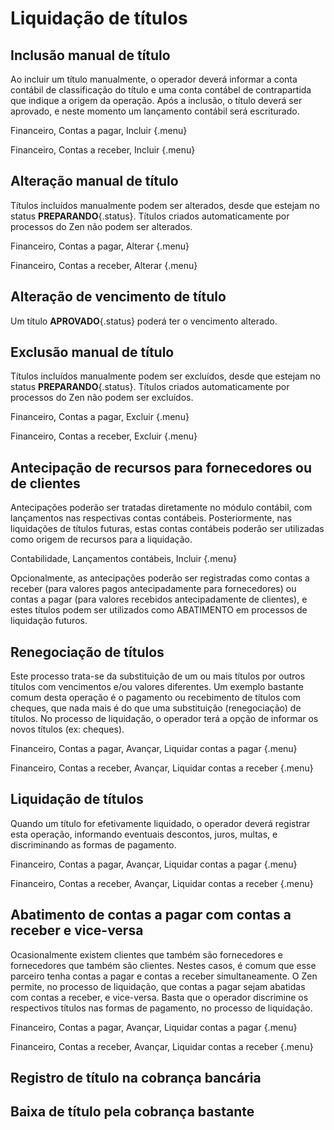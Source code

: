 # Liquidação de títulos

## Inclusão manual de título

Ao incluir um título manualmente, o operador deverá informar a conta contábil de classificação do título e uma conta contábel de contrapartida que indique a origem da operação.
Após a inclusão, o título deverá ser aprovado, e neste momento um lançamento contábil será escriturado.

Financeiro, Contas a pagar, Incluir {.menu}

Financeiro, Contas a receber, Incluir {.menu}

## Alteração manual de título

Títulos incluídos manualmente podem ser alterados, desde que estejam no status **PREPARANDO**{.status}.
Títulos criados automaticamente por processos do Zen não podem ser alterados.

Financeiro, Contas a pagar, Alterar {.menu}

Financeiro, Contas a receber, Alterar {.menu}

## Alteração de vencimento de título

Um título **APROVADO**{.status} poderá ter o vencimento alterado.

## Exclusão manual de título

Títulos incluídos manualmente podem ser excluídos, desde que estejam no status **PREPARANDO**{.status}.
Títulos criados automaticamente por processos do Zen não podem ser excluídos.

Financeiro, Contas a pagar, Excluir {.menu}

Financeiro, Contas a receber, Excluir {.menu}

## Antecipação de recursos para fornecedores ou de clientes

Antecipações poderão ser tratadas diretamente no módulo contábil, com lançamentos nas respectivas contas contábeis.
Posteriormente, nas liquidações de títulos futuras, estas contas contábeis poderão ser utilizadas como origem de recursos para a liquidação.

Contabilidade, Lançamentos contábeis, Incluir {.menu}

Opcionalmente, as antecipações poderão ser registradas como contas a receber (para valores pagos antecipadamente para fornecedores) ou contas a pagar (para valores recebidos antecipadamente de clientes), e estes títulos podem ser utilizados como ABATIMENTO em processos de liquidação futuros.

## Renegociação de títulos

Este processo trata-se da substituição de um ou mais títulos por outros títulos com vencimentos e/ou valores diferentes.
Um exemplo bastante comum desta operação é o pagamento ou recebimento de títulos com cheques, que nada mais é do que uma substituição (renegociação) de títulos.
No processo de liquidação, o operador terá a opção de informar os novos títulos (ex: cheques).

Financeiro, Contas a pagar, Avançar, Liquidar contas a pagar {.menu}

Financeiro, Contas a receber, Avançar, Liquidar contas a receber {.menu}

## Liquidação de títulos

Quando um título for efetivamente liquidado, o operador deverá registrar esta operação, informando eventuais descontos, juros, multas, e discriminando as formas de pagamento.

Financeiro, Contas a pagar, Avançar, Liquidar contas a pagar {.menu}

Financeiro, Contas a receber, Avançar, Liquidar contas a receber {.menu}

## Abatimento de contas a pagar com contas a receber e vice-versa

Ocasionalmente existem clientes que também são fornecedores e fornecedores que também são clientes.
Nestes casos, é comum que esse parceiro tenha contas a pagar e contas a receber simultaneamente.
O Zen permite, no processo de liquidação, que contas a pagar sejam abatidas com contas a receber, e vice-versa.
Basta que o operador discrimine os respectivos títulos nas formas de pagamento, no processo de liquidação.

Financeiro, Contas a pagar, Avançar, Liquidar contas a pagar {.menu}

Financeiro, Contas a receber, Avançar, Liquidar contas a receber {.menu}

## Registro de título na cobrança bancária

## Baixa de título pela cobrança bastante
